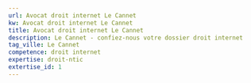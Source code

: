 ```yaml
---
url: Avocat droit internet Le Cannet
kw: Avocat droit internet Le Cannet
title: Avocat droit internet Le Cannet
description: Le Cannet - confiez-nous votre dossier droit internet
tag_ville: Le Cannet
competence: droit internet
expertise: droit-ntic
extertise_id: 1
---
```

